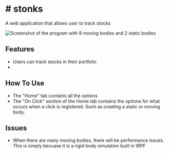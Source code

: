 # # stonks
A web application that allows user to track stocks

![Screenshot of the program with 8 moving bodies and 2 static bodies](docs/Particle_Simulation_G2ZmyDDore.png)

## Features
- Users can track stocks in their portfolio
- 

## How To Use
- The "Home" tab contains all the options
- The "On Click" section of the Home tab contains the options for what occurs when a click is registered.  Such as creating a static or moving body.


## Issues
- When there are many moving bodies, there will be performance issues.  This is simply becuase it is a rigid body simulation built in WPF
